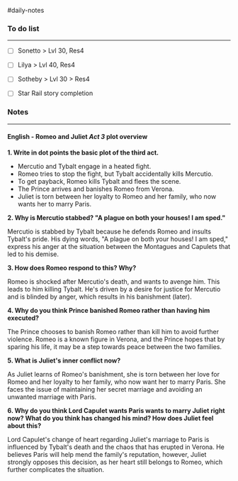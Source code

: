 #daily-notes 

### To do list
---
- [ ] Sonetto > Lvl 30, Res4
- [ ] Lilya > Lvl 40, Res4
- [ ] Sotheby > Lvl 30 > Res4
- [ ] Star Rail story completion


### Notes
---

#### English - Romeo and Juliet *Act 3* plot overview

**1. Write in dot points the basic plot of the third act.**  
- Mercutio and Tybalt engage in a heated fight.
- Romeo tries to stop the fight, but Tybalt accidentally kills Mercutio.
- To get payback, Romeo kills Tybalt and flees the scene.
- The Prince arrives and banishes Romeo from Verona.
- Juliet is torn between her loyalty to Romeo and her family, who now wants her to marry Paris.


**2. Why is Mercutio stabbed? "A plague on both your houses! I am sped."**   

Mercutio is stabbed by Tybalt because he defends Romeo and insults Tybalt's pride. His dying words, "A plague on both your houses! I am sped," express his anger at the situation between the Montagues and Capulets that led to his demise.


**3. How does Romeo respond to this? Why?**   

Romeo is shocked after Mercutio's death, and wants to avenge him. This leads to him killing Tybalt. He's driven by a desire for justice for Mercutio and is blinded by anger, which results in his banishment (later).


**4. Why do you think Prince banished Romeo rather than having him executed?**   

The Prince chooses to banish Romeo rather than kill him to avoid further violence. Romeo is a known figure in Verona, and the Prince hopes that by sparing his life, it may be a step towards peace between the two families.


**5. What is Juliet's inner conflict now?**   

As Juliet learns of Romeo's banishment, she is torn between her love for Romeo and her loyalty to her family, who now want her to marry Paris. She faces the issue of maintaining her secret marriage and avoiding an unwanted marriage with Paris.


**6. Why do you think Lord Capulet wants Paris wants to marry Juliet right now? What do you think has changed his mind? How does Juliet feel about this?**

Lord Capulet's change of heart regarding Juliet's marriage to Paris is influenced by Tybalt's death and the chaos that has erupted in Verona. He believes Paris will help mend the family's reputation, however, Juliet strongly opposes this decision, as her heart still belongs to Romeo, which further complicates the situation.
